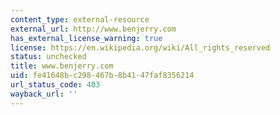 ```yaml
---
content_type: external-resource
external_url: http://www.benjerry.com
has_external_license_warning: true
license: https://en.wikipedia.org/wiki/All_rights_reserved
status: unchecked
title: www.benjerry.com
uid: fe41648b-c298-467b-8b41-47faf8356214
url_status_code: 403
wayback_url: ''
---
```

